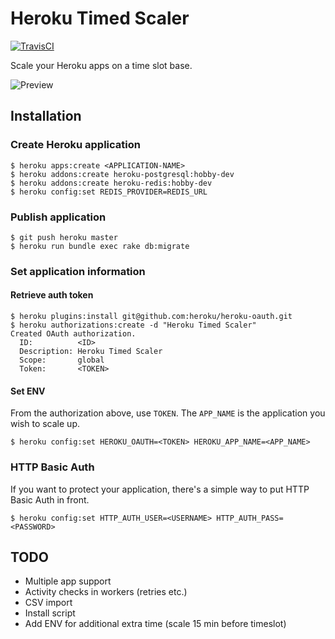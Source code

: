 # Heroku Timed Scaler

[![TravisCI](https://travis-ci.org/jelmersnoeck/heroku-timed-scaler.svg)](https://travis-ci.org/jelmersnoeck/heroku-timed-scaler)

Scale your Heroku apps on a time slot base.

![Preview](https://cdn-images-1.medium.com/max/800/1*O5wHwkbz3bpo0ksKgxilgQ.png)

## Installation

### Create Heroku application

```
$ heroku apps:create <APPLICATION-NAME>
$ heroku addons:create heroku-postgresql:hobby-dev
$ heroku addons:create heroku-redis:hobby-dev
$ heroku config:set REDIS_PROVIDER=REDIS_URL
```

### Publish application

```
$ git push heroku master
$ heroku run bundle exec rake db:migrate
```

### Set application information

#### Retrieve auth token

```
$ heroku plugins:install git@github.com:heroku/heroku-oauth.git
$ heroku authorizations:create -d "Heroku Timed Scaler"
Created OAuth authorization.
  ID:          <ID>
  Description: Heroku Timed Scaler
  Scope:       global
  Token:       <TOKEN>
```

#### Set ENV

From the authorization above, use `TOKEN`. The `APP_NAME` is the application you
wish to scale up.

```
$ heroku config:set HEROKU_OAUTH=<TOKEN> HEROKU_APP_NAME=<APP_NAME>
```

### HTTP Basic Auth

If you want to protect your application, there's a simple way to put HTTP Basic
Auth in front.

```
$ heroku config:set HTTP_AUTH_USER=<USERNAME> HTTP_AUTH_PASS=<PASSWORD>
```

## TODO

- Multiple app support
- Activity checks in workers (retries etc.)
- CSV import
- Install script
- Add ENV for additional extra time (scale 15 min before timeslot)
